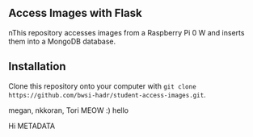 ## Access Images with Flask
nThis repository accesses images from a Raspberry Pi 0 W and inserts them into a MongoDB database.

## Installation

Clone this repository onto your computer with
```git clone https://github.com/bwsi-hadr/student-access-images.git```.

megan, nkkoran, Tori MEOW
:) hello
 






Hi
METADATA
